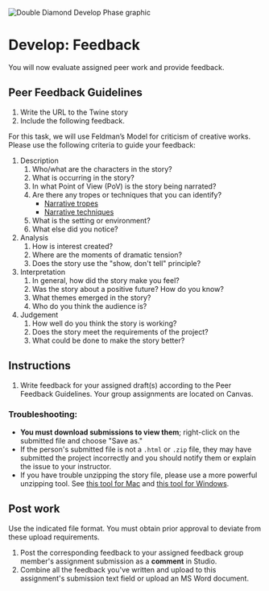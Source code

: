 ![Double Diamond Develop Phase graphic](/assets/dd-process-develop-1200px@2x.png)


# Develop: Feedback

You will now evaluate assigned peer work and provide feedback.

## Peer Feedback Guidelines

1. Write the URL to the Twine story
2. Include the following feedback. 

For this task, we will use Feldman’s Model for criticism of creative works. Please use the following criteria to guide your feedback:

1. Description
   1. Who/what are the characters in the story?
   2. What is occurring in the story?
   3. In what Point of View \(PoV\) is the story being narrated?
   4. Are there any tropes or techniques that you can identify?
      - [Narrative tropes](http://tvtropes.org/pmwiki/pmwiki.php/Main/NarrativeTropes)
      - [Narrative techniques](https://ipfs.io/ipfs/QmXoypizjW3WknFiJnKLwHCnL72vedxjQkDDP1mXWo6uco/wiki/List_of_narrative_techniques.html)
   5. What is the setting or environment?
   6. What else did you notice?
2. Analysis
   1. How is interest created?
   2. Where are the moments of dramatic tension?
   3. Does the story use the "show, don't tell" principle?
3. Interpretation
   1. In general, how did the story make you feel?
   2. Was the story about a positive future? How do you know?
   3. What themes emerged in the story?
   4. Who do you think the audience is?
4. Judgement
   1. How well do you think the story is working?
   2. Does the story meet the requirements of the project?
   3. What could be done to make the story better?

## Instructions

1. Write feedback for your assigned draft\(s\) according to the Peer Feedback Guidelines. Your group assignments are located on Canvas.

### Troubleshooting:
* **You must download submissions to view them**; right-click on the submitted file and choose "Save as."
* If the person's submitted file is not a `.html` or `.zip` file, they may have submitted the project incorrectly and you should notify them or explain the issue to your instructor. 
* If you have trouble unzipping the story file, please use a more powerful unzipping tool. See [this tool for Mac](https://theunarchiver.com/) and [this tool for Windows](https://www.7-zip.org/).

## Post work

Use the indicated file format. You must obtain prior approval to deviate from these upload requirements.

1. Post the corresponding feedback to your assigned feedback group member's assignment submission as a **comment** in Studio.
2. Combine all the feedback you've written and upload to this assignment's submission text field or upload an MS Word document.
